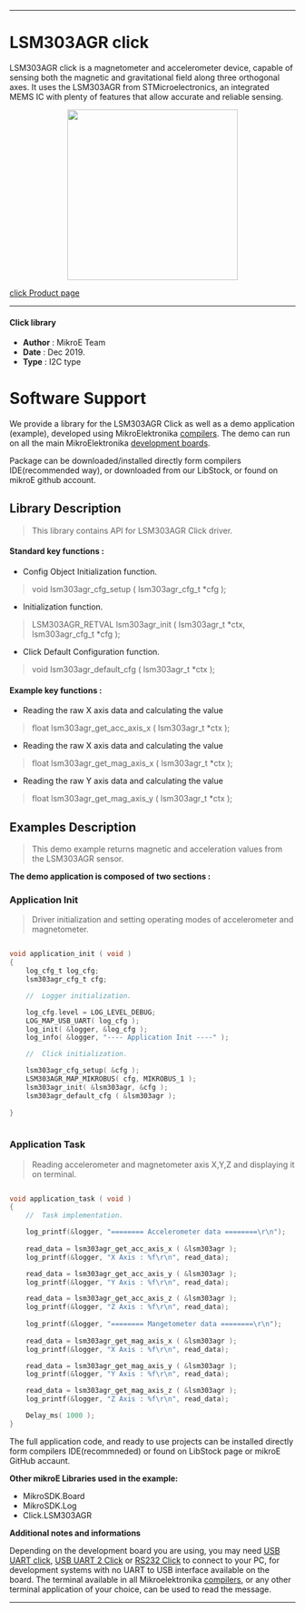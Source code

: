 

---
# LSM303AGR click

LSM303AGR click is a magnetometer and accelerometer device, capable of sensing both the magnetic and gravitational field along three orthogonal axes. It uses the LSM303AGR from STMicroelectronics, an integrated MEMS IC with plenty of features that allow accurate and reliable sensing.

<p align="center">
  <img src="https://download.mikroe.com/images/click_for_ide/lsm303agr_click.png" height=300px>
</p>

[click Product page](<https://www.mikroe.com/lsm303agr-click-click>)

---


#### Click library 

- **Author**        : MikroE Team
- **Date**          : Dec 2019.
- **Type**          : I2C type


# Software Support

We provide a library for the LSM303AGR Click 
as well as a demo application (example), developed using MikroElektronika 
[compilers](https://shop.mikroe.com/compilers). 
The demo can run on all the main MikroElektronika [development boards](https://shop.mikroe.com/development-boards).

Package can be downloaded/installed directly form compilers IDE(recommended way), or downloaded from our LibStock, or found on mikroE github account. 

## Library Description

> This library contains API for LSM303AGR Click driver.

#### Standard key functions :

- Config Object Initialization function.
> void lsm303agr_cfg_setup ( lsm303agr_cfg_t *cfg ); 
 
- Initialization function.
> LSM303AGR_RETVAL lsm303agr_init ( lsm303agr_t *ctx, lsm303agr_cfg_t *cfg );

- Click Default Configuration function.
> void lsm303agr_default_cfg ( lsm303agr_t *ctx );


#### Example key functions :

- Reading the raw X axis data and calculating the value
> float lsm303agr_get_acc_axis_x ( lsm303agr_t *ctx );
 
- Reading the raw X axis data and calculating the value
> float lsm303agr_get_mag_axis_x ( lsm303agr_t *ctx );

- Reading the raw Y axis data and calculating the value
> float lsm303agr_get_mag_axis_y ( lsm303agr_t *ctx );

## Examples Description

> This demo example returns magnetic and acceleration values from the LSM303AGR sensor.

**The demo application is composed of two sections :**

### Application Init 

> Driver initialization and setting operating modes of accelerometer and magnetometer.

```c

void application_init ( void )
{
    log_cfg_t log_cfg;
    lsm303agr_cfg_t cfg;

    //  Logger initialization.

    log_cfg.level = LOG_LEVEL_DEBUG;
    LOG_MAP_USB_UART( log_cfg );
    log_init( &logger, &log_cfg );
    log_info( &logger, "---- Application Init ----" );

    //  Click initialization.

    lsm303agr_cfg_setup( &cfg );
    LSM303AGR_MAP_MIKROBUS( cfg, MIKROBUS_1 );
    lsm303agr_init( &lsm303agr, &cfg );
    lsm303agr_default_cfg ( &lsm303agr );
   
}
  
```

### Application Task

> Reading accelerometer and magnetometer axis X,Y,Z and displaying it on terminal.

```c

void application_task ( void )
{
    //  Task implementation.

    log_printf(&logger, "======== Accelerometer data ========\r\n");
    
    read_data = lsm303agr_get_acc_axis_x ( &lsm303agr );
    log_printf(&logger, "X Axis : %f\r\n", read_data);

    read_data = lsm303agr_get_acc_axis_y ( &lsm303agr );
    log_printf(&logger, "Y Axis : %f\r\n", read_data);

    read_data = lsm303agr_get_acc_axis_z ( &lsm303agr );
    log_printf(&logger, "Z Axis : %f\r\n", read_data);
    
    log_printf(&logger, "======== Mangetometer data ========\r\n");
    
    read_data = lsm303agr_get_mag_axis_x ( &lsm303agr );
    log_printf(&logger, "X Axis : %f\r\n", read_data);

    read_data = lsm303agr_get_mag_axis_y ( &lsm303agr );
    log_printf(&logger, "Y Axis : %f\r\n", read_data);

    read_data = lsm303agr_get_mag_axis_z ( &lsm303agr );
    log_printf(&logger, "Z Axis : %f\r\n", read_data);

    Delay_ms( 1000 );
}

```

The full application code, and ready to use projects can be  installed directly form compilers IDE(recommneded) or found on LibStock page or mikroE GitHub accaunt.

**Other mikroE Libraries used in the example:** 

- MikroSDK.Board
- MikroSDK.Log
- Click.LSM303AGR

**Additional notes and informations**

Depending on the development board you are using, you may need 
[USB UART click](https://shop.mikroe.com/usb-uart-click), 
[USB UART 2 Click](https://shop.mikroe.com/usb-uart-2-click) or 
[RS232 Click](https://shop.mikroe.com/rs232-click) to connect to your PC, for 
development systems with no UART to USB interface available on the board. The 
terminal available in all Mikroelektronika 
[compilers](https://shop.mikroe.com/compilers), or any other terminal application 
of your choice, can be used to read the message.



---
